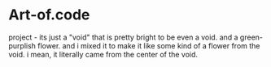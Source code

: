 # Art-of.code
project - its just a "void" that is pretty bright to be even a void. and a green-purplish flower. and i mixed it to make it like some kind of a flower from the void. i mean, it literally came from the center of the void.
